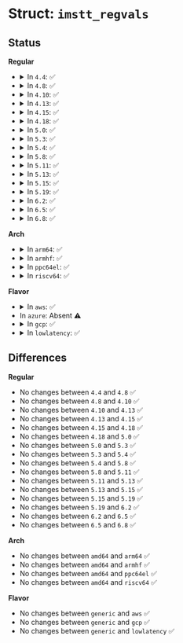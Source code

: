 # Struct: <code>imstt_regvals</code>

## Status
<b>Regular</b>
<ul>
<li>
<details>
<summary>In <code>4.4</code>: ✅</summary>

```c
struct imstt_regvals {
    __u32 pitch;
    __u16 hes;
    __u16 heb;
    __u16 hsb;
    __u16 ht;
    __u16 ves;
    __u16 veb;
    __u16 vsb;
    __u16 vt;
    __u16 vil;
    __u8 pclk_m;
    __u8 pclk_n;
    __u8 pclk_p;
    __u8 mlc[3];
    __u8 lckl_p[3];
};
```
</details>
</li>
<li>
<details>
<summary>In <code>4.8</code>: ✅</summary>

```c
struct imstt_regvals {
    __u32 pitch;
    __u16 hes;
    __u16 heb;
    __u16 hsb;
    __u16 ht;
    __u16 ves;
    __u16 veb;
    __u16 vsb;
    __u16 vt;
    __u16 vil;
    __u8 pclk_m;
    __u8 pclk_n;
    __u8 pclk_p;
    __u8 mlc[3];
    __u8 lckl_p[3];
};
```
</details>
</li>
<li>
<details>
<summary>In <code>4.10</code>: ✅</summary>

```c
struct imstt_regvals {
    __u32 pitch;
    __u16 hes;
    __u16 heb;
    __u16 hsb;
    __u16 ht;
    __u16 ves;
    __u16 veb;
    __u16 vsb;
    __u16 vt;
    __u16 vil;
    __u8 pclk_m;
    __u8 pclk_n;
    __u8 pclk_p;
    __u8 mlc[3];
    __u8 lckl_p[3];
};
```
</details>
</li>
<li>
<details>
<summary>In <code>4.13</code>: ✅</summary>

```c
struct imstt_regvals {
    __u32 pitch;
    __u16 hes;
    __u16 heb;
    __u16 hsb;
    __u16 ht;
    __u16 ves;
    __u16 veb;
    __u16 vsb;
    __u16 vt;
    __u16 vil;
    __u8 pclk_m;
    __u8 pclk_n;
    __u8 pclk_p;
    __u8 mlc[3];
    __u8 lckl_p[3];
};
```
</details>
</li>
<li>
<details>
<summary>In <code>4.15</code>: ✅</summary>

```c
struct imstt_regvals {
    __u32 pitch;
    __u16 hes;
    __u16 heb;
    __u16 hsb;
    __u16 ht;
    __u16 ves;
    __u16 veb;
    __u16 vsb;
    __u16 vt;
    __u16 vil;
    __u8 pclk_m;
    __u8 pclk_n;
    __u8 pclk_p;
    __u8 mlc[3];
    __u8 lckl_p[3];
};
```
</details>
</li>
<li>
<details>
<summary>In <code>4.18</code>: ✅</summary>

```c
struct imstt_regvals {
    __u32 pitch;
    __u16 hes;
    __u16 heb;
    __u16 hsb;
    __u16 ht;
    __u16 ves;
    __u16 veb;
    __u16 vsb;
    __u16 vt;
    __u16 vil;
    __u8 pclk_m;
    __u8 pclk_n;
    __u8 pclk_p;
    __u8 mlc[3];
    __u8 lckl_p[3];
};
```
</details>
</li>
<li>
<details>
<summary>In <code>5.0</code>: ✅</summary>

```c
struct imstt_regvals {
    __u32 pitch;
    __u16 hes;
    __u16 heb;
    __u16 hsb;
    __u16 ht;
    __u16 ves;
    __u16 veb;
    __u16 vsb;
    __u16 vt;
    __u16 vil;
    __u8 pclk_m;
    __u8 pclk_n;
    __u8 pclk_p;
    __u8 mlc[3];
    __u8 lckl_p[3];
};
```
</details>
</li>
<li>
<details>
<summary>In <code>5.3</code>: ✅</summary>

```c
struct imstt_regvals {
    __u32 pitch;
    __u16 hes;
    __u16 heb;
    __u16 hsb;
    __u16 ht;
    __u16 ves;
    __u16 veb;
    __u16 vsb;
    __u16 vt;
    __u16 vil;
    __u8 pclk_m;
    __u8 pclk_n;
    __u8 pclk_p;
    __u8 mlc[3];
    __u8 lckl_p[3];
};
```
</details>
</li>
<li>
<details>
<summary>In <code>5.4</code>: ✅</summary>

```c
struct imstt_regvals {
    __u32 pitch;
    __u16 hes;
    __u16 heb;
    __u16 hsb;
    __u16 ht;
    __u16 ves;
    __u16 veb;
    __u16 vsb;
    __u16 vt;
    __u16 vil;
    __u8 pclk_m;
    __u8 pclk_n;
    __u8 pclk_p;
    __u8 mlc[3];
    __u8 lckl_p[3];
};
```
</details>
</li>
<li>
<details>
<summary>In <code>5.8</code>: ✅</summary>

```c
struct imstt_regvals {
    __u32 pitch;
    __u16 hes;
    __u16 heb;
    __u16 hsb;
    __u16 ht;
    __u16 ves;
    __u16 veb;
    __u16 vsb;
    __u16 vt;
    __u16 vil;
    __u8 pclk_m;
    __u8 pclk_n;
    __u8 pclk_p;
    __u8 mlc[3];
    __u8 lckl_p[3];
};
```
</details>
</li>
<li>
<details>
<summary>In <code>5.11</code>: ✅</summary>

```c
struct imstt_regvals {
    __u32 pitch;
    __u16 hes;
    __u16 heb;
    __u16 hsb;
    __u16 ht;
    __u16 ves;
    __u16 veb;
    __u16 vsb;
    __u16 vt;
    __u16 vil;
    __u8 pclk_m;
    __u8 pclk_n;
    __u8 pclk_p;
    __u8 mlc[3];
    __u8 lckl_p[3];
};
```
</details>
</li>
<li>
<details>
<summary>In <code>5.13</code>: ✅</summary>

```c
struct imstt_regvals {
    __u32 pitch;
    __u16 hes;
    __u16 heb;
    __u16 hsb;
    __u16 ht;
    __u16 ves;
    __u16 veb;
    __u16 vsb;
    __u16 vt;
    __u16 vil;
    __u8 pclk_m;
    __u8 pclk_n;
    __u8 pclk_p;
    __u8 mlc[3];
    __u8 lckl_p[3];
};
```
</details>
</li>
<li>
<details>
<summary>In <code>5.15</code>: ✅</summary>

```c
struct imstt_regvals {
    __u32 pitch;
    __u16 hes;
    __u16 heb;
    __u16 hsb;
    __u16 ht;
    __u16 ves;
    __u16 veb;
    __u16 vsb;
    __u16 vt;
    __u16 vil;
    __u8 pclk_m;
    __u8 pclk_n;
    __u8 pclk_p;
    __u8 mlc[3];
    __u8 lckl_p[3];
};
```
</details>
</li>
<li>
<details>
<summary>In <code>5.19</code>: ✅</summary>

```c
struct imstt_regvals {
    __u32 pitch;
    __u16 hes;
    __u16 heb;
    __u16 hsb;
    __u16 ht;
    __u16 ves;
    __u16 veb;
    __u16 vsb;
    __u16 vt;
    __u16 vil;
    __u8 pclk_m;
    __u8 pclk_n;
    __u8 pclk_p;
    __u8 mlc[3];
    __u8 lckl_p[3];
};
```
</details>
</li>
<li>
<details>
<summary>In <code>6.2</code>: ✅</summary>

```c
struct imstt_regvals {
    __u32 pitch;
    __u16 hes;
    __u16 heb;
    __u16 hsb;
    __u16 ht;
    __u16 ves;
    __u16 veb;
    __u16 vsb;
    __u16 vt;
    __u16 vil;
    __u8 pclk_m;
    __u8 pclk_n;
    __u8 pclk_p;
    __u8 mlc[3];
    __u8 lckl_p[3];
};
```
</details>
</li>
<li>
<details>
<summary>In <code>6.5</code>: ✅</summary>

```c
struct imstt_regvals {
    __u32 pitch;
    __u16 hes;
    __u16 heb;
    __u16 hsb;
    __u16 ht;
    __u16 ves;
    __u16 veb;
    __u16 vsb;
    __u16 vt;
    __u16 vil;
    __u8 pclk_m;
    __u8 pclk_n;
    __u8 pclk_p;
    __u8 mlc[3];
    __u8 lckl_p[3];
};
```
</details>
</li>
<li>
<details>
<summary>In <code>6.8</code>: ✅</summary>

```c
struct imstt_regvals {
    __u32 pitch;
    __u16 hes;
    __u16 heb;
    __u16 hsb;
    __u16 ht;
    __u16 ves;
    __u16 veb;
    __u16 vsb;
    __u16 vt;
    __u16 vil;
    __u8 pclk_m;
    __u8 pclk_n;
    __u8 pclk_p;
    __u8 mlc[3];
    __u8 lckl_p[3];
};
```
</details>
</li>
</ul>
<b>Arch</b>
<ul>
<li>
<details>
<summary>In <code>arm64</code>: ✅</summary>

```c
struct imstt_regvals {
    __u32 pitch;
    __u16 hes;
    __u16 heb;
    __u16 hsb;
    __u16 ht;
    __u16 ves;
    __u16 veb;
    __u16 vsb;
    __u16 vt;
    __u16 vil;
    __u8 pclk_m;
    __u8 pclk_n;
    __u8 pclk_p;
    __u8 mlc[3];
    __u8 lckl_p[3];
};
```
</details>
</li>
<li>
<details>
<summary>In <code>armhf</code>: ✅</summary>

```c
struct imstt_regvals {
    __u32 pitch;
    __u16 hes;
    __u16 heb;
    __u16 hsb;
    __u16 ht;
    __u16 ves;
    __u16 veb;
    __u16 vsb;
    __u16 vt;
    __u16 vil;
    __u8 pclk_m;
    __u8 pclk_n;
    __u8 pclk_p;
    __u8 mlc[3];
    __u8 lckl_p[3];
};
```
</details>
</li>
<li>
<details>
<summary>In <code>ppc64el</code>: ✅</summary>

```c
struct imstt_regvals {
    __u32 pitch;
    __u16 hes;
    __u16 heb;
    __u16 hsb;
    __u16 ht;
    __u16 ves;
    __u16 veb;
    __u16 vsb;
    __u16 vt;
    __u16 vil;
    __u8 pclk_m;
    __u8 pclk_n;
    __u8 pclk_p;
    __u8 mlc[3];
    __u8 lckl_p[3];
};
```
</details>
</li>
<li>
<details>
<summary>In <code>riscv64</code>: ✅</summary>

```c
struct imstt_regvals {
    __u32 pitch;
    __u16 hes;
    __u16 heb;
    __u16 hsb;
    __u16 ht;
    __u16 ves;
    __u16 veb;
    __u16 vsb;
    __u16 vt;
    __u16 vil;
    __u8 pclk_m;
    __u8 pclk_n;
    __u8 pclk_p;
    __u8 mlc[3];
    __u8 lckl_p[3];
};
```
</details>
</li>
</ul>
<b>Flavor</b>
<ul>
<li>
<details>
<summary>In <code>aws</code>: ✅</summary>

```c
struct imstt_regvals {
    __u32 pitch;
    __u16 hes;
    __u16 heb;
    __u16 hsb;
    __u16 ht;
    __u16 ves;
    __u16 veb;
    __u16 vsb;
    __u16 vt;
    __u16 vil;
    __u8 pclk_m;
    __u8 pclk_n;
    __u8 pclk_p;
    __u8 mlc[3];
    __u8 lckl_p[3];
};
```
</details>
</li>
<li>
In <code>azure</code>: Absent ⚠️
</li>
<li>
<details>
<summary>In <code>gcp</code>: ✅</summary>

```c
struct imstt_regvals {
    __u32 pitch;
    __u16 hes;
    __u16 heb;
    __u16 hsb;
    __u16 ht;
    __u16 ves;
    __u16 veb;
    __u16 vsb;
    __u16 vt;
    __u16 vil;
    __u8 pclk_m;
    __u8 pclk_n;
    __u8 pclk_p;
    __u8 mlc[3];
    __u8 lckl_p[3];
};
```
</details>
</li>
<li>
<details>
<summary>In <code>lowlatency</code>: ✅</summary>

```c
struct imstt_regvals {
    __u32 pitch;
    __u16 hes;
    __u16 heb;
    __u16 hsb;
    __u16 ht;
    __u16 ves;
    __u16 veb;
    __u16 vsb;
    __u16 vt;
    __u16 vil;
    __u8 pclk_m;
    __u8 pclk_n;
    __u8 pclk_p;
    __u8 mlc[3];
    __u8 lckl_p[3];
};
```
</details>
</li>
</ul>

## Differences
<b>Regular</b>
<ul>
<li>
No changes between <code>4.4</code> and <code>4.8</code> ✅
</li>
<li>
No changes between <code>4.8</code> and <code>4.10</code> ✅
</li>
<li>
No changes between <code>4.10</code> and <code>4.13</code> ✅
</li>
<li>
No changes between <code>4.13</code> and <code>4.15</code> ✅
</li>
<li>
No changes between <code>4.15</code> and <code>4.18</code> ✅
</li>
<li>
No changes between <code>4.18</code> and <code>5.0</code> ✅
</li>
<li>
No changes between <code>5.0</code> and <code>5.3</code> ✅
</li>
<li>
No changes between <code>5.3</code> and <code>5.4</code> ✅
</li>
<li>
No changes between <code>5.4</code> and <code>5.8</code> ✅
</li>
<li>
No changes between <code>5.8</code> and <code>5.11</code> ✅
</li>
<li>
No changes between <code>5.11</code> and <code>5.13</code> ✅
</li>
<li>
No changes between <code>5.13</code> and <code>5.15</code> ✅
</li>
<li>
No changes between <code>5.15</code> and <code>5.19</code> ✅
</li>
<li>
No changes between <code>5.19</code> and <code>6.2</code> ✅
</li>
<li>
No changes between <code>6.2</code> and <code>6.5</code> ✅
</li>
<li>
No changes between <code>6.5</code> and <code>6.8</code> ✅
</li>
</ul>
<b>Arch</b>
<ul>
<li>
No changes between <code>amd64</code> and <code>arm64</code> ✅
</li>
<li>
No changes between <code>amd64</code> and <code>armhf</code> ✅
</li>
<li>
No changes between <code>amd64</code> and <code>ppc64el</code> ✅
</li>
<li>
No changes between <code>amd64</code> and <code>riscv64</code> ✅
</li>
</ul>
<b>Flavor</b>
<ul>
<li>
No changes between <code>generic</code> and <code>aws</code> ✅
</li>
<li>
No changes between <code>generic</code> and <code>gcp</code> ✅
</li>
<li>
No changes between <code>generic</code> and <code>lowlatency</code> ✅
</li>
</ul>
